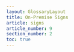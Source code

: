 ```yaml
---
layout: GlossaryLayout
title: On-Premise Signs
article: signs
article_number: 9
section_number: 2
toc: true
---
```

